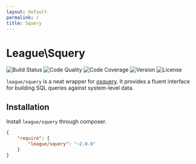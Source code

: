 ```yaml
---
layout: default
permalink: /
title: Squery
---
```


# League\\Squery

![Build Status](http://img.shields.io/travis/thephpleague/squery.svg?style=flat-square)
![Code Quality](http://img.shields.io/scrutinizer/g/thephpleague/squery.svg?style=flat-square)
![Code Coverage](http://img.shields.io/scrutinizer/coverage/g/thephpleague/squery.svg?style=flat-square)
![Version](http://img.shields.io/packagist/v/thephpleague/squery.svg?style=flat-square)
![License](http://img.shields.io/packagist/l/thephpleague/squery.svg?style=flat-square)

`league/squery` is a neat wrapper for [osquery](http://osquery.io). It provides a fluent interface for building SQL queries against system-level data.

## Installation

Install `league/squery` through composer.

~~~ json
{
    "require": {
        "league/squery": "~2.0.0"
    }
}
~~~
